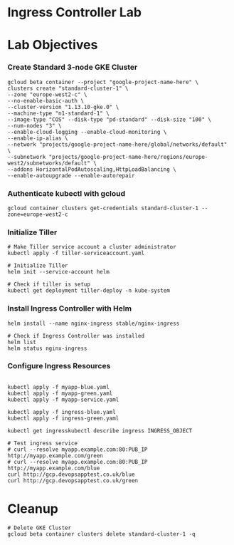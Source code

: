 # Ingress Controller Lab


# Lab Objectives

### Create Standard 3-node GKE Cluster
```buildoutcfg
gcloud beta container --project "google-project-name-here" \
clusters create "standard-cluster-1" \
--zone "europe-west2-c" \
--no-enable-basic-auth \
--cluster-version "1.13.10-gke.0" \
--machine-type "n1-standard-1" \
--image-type "COS" --disk-type "pd-standard" --disk-size "100" \
--num-nodes "3" \
--enable-cloud-logging --enable-cloud-monitoring \
--enable-ip-alias \
--network "projects/google-project-name-here/global/networks/default" \
--subnetwork "projects/google-project-name-here/regions/europe-west2/subnetworks/default" \
--addons HorizontalPodAutoscaling,HttpLoadBalancing \
--enable-autoupgrade --enable-autorepair
```

### Authenticate kubectl with gcloud
```buildoutcfg
gcloud container clusters get-credentials standard-cluster-1 --zone=europe-west2-c
```

### Initialize Tiller
```buildoutcfg
# Make Tiller service account a cluster administrator
kubectl apply -f tiller-serviceaccount.yaml

# Initialize Tiller
helm init --service-account helm

# Check if tiller is setup
kubectl get deployment tiller-deploy -n kube-system
```


### Install Ingress Controller with Helm
```buildoutcfg
helm install --name nginx-ingress stable/nginx-ingress

# Check if Ingress Controller was installed
helm list
helm status nginx-ingress

```

### Configure Ingress Resources
```buildoutcfg

kubectl apply -f myapp-blue.yaml
kubectl apply -f myapp-green.yaml
kubectl apply -f myapp-service.yaml

kubectl apply -f ingress-blue.yaml
kubectl apply -f ingress-green.yaml

kubectl get ingresskubectl describe ingress INGRESS_OBJECT

# Test ingress service
# curl --resolve myapp.example.com:80:PUB_IP http://myapp.example.com/green
# curl --resolve myapp.example.com:80:PUB_IP http://myapp.example.com/blue
curl http://gcp.devopsapptest.co.uk/blue
curl http://gcp.devopsapptest.co.uk/green

```

# Cleanup
```buildoutcfg
# Delete GKE Cluster
gcloud beta container clusters delete standard-cluster-1 -q
```